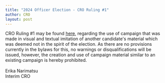 ```yaml
---
title: "2024 Officer Election - CRO Ruling #1"
author: CRO
layout: post
---
```


CRO Ruling #1 may be found <a href="https://drive.google.com/file/d/13Lf8QqegVjrE-34rjUAlbCg5ebVq7bfb/view">here</a>, regarding the use of campaign that was made in visual and textual imitation of another candidate's material which was deemed not in the spirit of the election. As there are no provisions currently in the bylaws for this, no warnings or disqualifications will be issued, however, the creation and use of
campaign material similar to an existing campaign is hereby prohibited. <br> <br>Erika Narimatsu<br> Interim CRO

